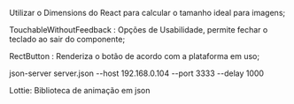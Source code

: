Utilizar o Dimensions do React para calcular o tamanho ideal para imagens;

TouchableWithoutFeedback : Opções de Usabilidade, permite fechar o teclado ao sair do componente;

RectButton : Renderiza o botão de acordo com a plataforma em uso;

json-server server.json --host 192.168.0.104 --port 3333 --delay 1000

Lottie: Biblioteca de animação em json